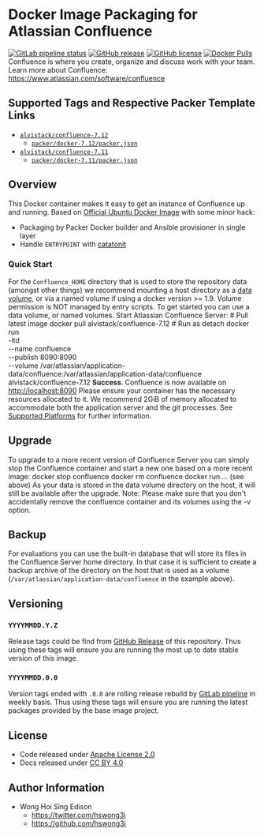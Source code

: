 # Docker Image Packaging for Atlassian Confluence

[![GitLab pipeline status](https://img.shields.io/gitlab/pipeline/alvistack/docker-confluence/master)](https://gitlab.com/alvistack/docker-confluence/-/pipelines)
[![GitHub release](https://img.shields.io/github/release/alvistack/docker-confluence.svg)](https://github.com/alvistack/docker-confluence/releases)
[![GitHub license](https://img.shields.io/github/license/alvistack/docker-confluence.svg)](https://github.com/alvistack/docker-confluence/blob/master/LICENSE)
[![Docker Pulls](https://img.shields.io/docker/pulls/alvistack/confluence-7.12.svg)](https://hub.docker.com/r/alvistack/confluence-7.12)
Confluence is where you create, organize and discuss work with your team.
Learn more about Confluence: <https://www.atlassian.com/software/confluence>

## Supported Tags and Respective Packer Template Links

  - [`alvistack/confluence-7.12`](https://hub.docker.com/r/alvistack/confluence-7.12)
      - [`packer/docker-7.12/packer.json`](https://github.com/alvistack/docker-confluence/blob/master/packer/docker-7.12/packer.json)
  - [`alvistack/confluence-7.11`](https://hub.docker.com/r/alvistack/confluence-7.11)
      - [`packer/docker-7.11/packer.json`](https://github.com/alvistack/docker-confluence/blob/master/packer/docker-7.11/packer.json)

## Overview

This Docker container makes it easy to get an instance of Confluence up and running.
Based on [Official Ubuntu Docker Image](https://hub.docker.com/_/ubuntu/) with some minor hack:

  - Packaging by Packer Docker builder and Ansible provisioner in single layer
  - Handle `ENTRYPOINT` with [catatonit](https://github.com/openSUSE/catatonit)

### Quick Start

For the `Confluence_HOME` directory that is used to store the repository data (amongst other things) we recommend mounting a host directory as a [data volume](https://docs.docker.com/engine/tutorials/dockervolumes/#/data-volumes), or via a named volume if using a docker version \>= 1.9.
Volume permission is NOT managed by entry scripts. To get started you can use a data volume, or named volumes.
Start Atlassian Confluence Server:
\# Pull latest image
docker pull alvistack/confluence-7.12
\# Run as detach
docker run   
\-itd   
\--name confluence   
\--publish 8090:8090   
\--volume /var/atlassian/application-data/confluence:/var/atlassian/application-data/confluence   
alvistack/confluence-7.12
**Success**. Confluence is now available on <http://localhost:8090>
Please ensure your container has the necessary resources allocated to it. We recommend 2GiB of memory allocated to accommodate both the application server and the git processes. See [Supported Platforms](https://confluence.atlassian.com/display/Confluence/Supported+Platforms) for further information.

## Upgrade

To upgrade to a more recent version of Confluence Server you can simply stop the Confluence
container and start a new one based on a more recent image:
docker stop confluence
docker rm confluence
docker run ... (see above)
As your data is stored in the data volume directory on the host, it will still
be available after the upgrade.
Note: Please make sure that you don't accidentally remove the confluence container and its volumes using the -v option.

## Backup

For evaluations you can use the built-in database that will store its files in the Confluence Server home directory. In that case it is sufficient to create a backup archive of the directory on the host that is used as a volume (`/var/atlassian/application-data/confluence` in the example above).

## Versioning

### `YYYYMMDD.Y.Z`

Release tags could be find from [GitHub Release](https://github.com/alvistack/docker-confluence/releases) of this repository. Thus using these tags will ensure you are running the most up to date stable version of this image.

### `YYYYMMDD.0.0`

Version tags ended with `.0.0` are rolling release rebuild by [GitLab pipeline](https://gitlab.com/alvistack/docker-confluence/-/pipelines) in weekly basis. Thus using these tags will ensure you are running the latest packages provided by the base image project.

## License

  - Code released under [Apache License 2.0](LICENSE)
  - Docs released under [CC BY 4.0](http://creativecommons.org/licenses/by/4.0/)

## Author Information

  - Wong Hoi Sing Edison
      - <https://twitter.com/hswong3i>
      - <https://github.com/hswong3i>
